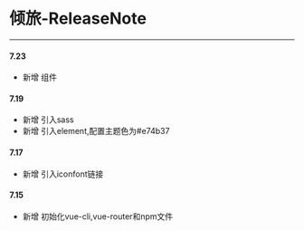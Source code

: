 # 倾旅-ReleaseNote

****

#### 7.23

- 新增 组件

#### 7.19

* 新增 引入sass
* 新增 引入element,配置主题色为#e74b37

#### 7.17

* 新增 引入iconfont链接
#### 7.15 
* 新增 初始化vue-cli,vue-router和npm文件




